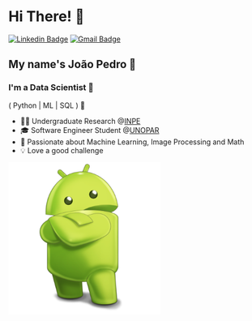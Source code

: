 <h1>Hi There! 👋</h1>

[![Linkedin Badge](https://img.shields.io/badge/-LinkedIn-6633cc?style=flat-square&logo=Linkedin&logoColor=white&link=https://www.linkedin.com/in/joao-holanda/)](https://www.linkedin.com/in/joao-holanda/)
[![Gmail Badge](https://img.shields.io/badge/-joaocmdt505@gmail.com-6633cc?style=flat-square&logo=Gmail&logoColor=white&link=mailto:joaocmdt505@gmail.com)](mailto:joaocmdt505@gmail.com)

## My name's João Pedro 👾
### I'm a Data Scientist 🧮
( Python | ML | SQL ) 🚀

- 👩‍💻 Undergraduate Research @[INPE](https://www.gov.br/inpe/pt-br)
- 🎓 Software Engineer Student @[UNOPAR](https://www.unopar.com.br/)
- 🔢 Passionate about Machine Learning, Image Processing and Math
- 💡 Love a good challenge

<div align="left">
  
<img align="left" alt="Code Typing" src="./android.png" height="300px" width="300px"/>
  
 </div>
